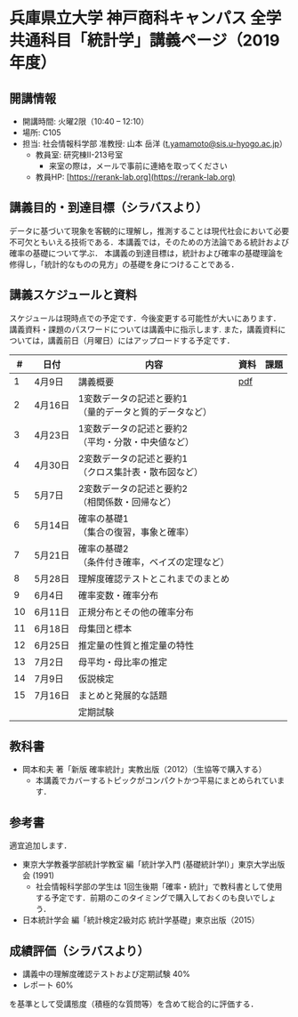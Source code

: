 # 兵庫県立大学 神戸商科キャンパス 全学共通科目「統計学」講義ページ（2019年度）

## 開講情報
- 開講時間: 火曜2限（10:40 – 12:10）
- 場所: C105
- 担当: 社会情報科学部 准教授: 山本 岳洋 (t.yamamoto@sis.u-hyogo.ac.jp）
  - 教員室: 研究棟II-213号室
     - 来室の際は，メールで事前に連絡を取ってください
  - 教員HP: [https://rerank-lab.org](https://rerank-lab.org)

## 講義目的・到達目標（シラバスより）
データに基づいて現象を客観的に理解し，推測することは現代社会において必要不可欠ともいえる技術である．本講義では，そのための方法論である統計および確率の基礎について学ぶ． 本講義の到達目標は，統計および確率の基礎理論を修得し，「統計的なものの見方」の基礎を身につけることである．


## 講義スケジュールと資料
スケジュールは現時点での予定です．今後変更する可能性が大いにあります．
講義資料・課題のパスワードについては講義中に指示します.
また，講義資料については，講義前日（月曜日）にはアップロードする予定です．

|#|日付|内容|資料|課題|
|----|----|----|----|----|
|1|4月9日|講義概要|[pdf](lectures/h31statistics20190409.pdf)||
|2|4月16日|1変数データの記述と要約1<br>（量的データと質的データなど）|||
|3|4月23日|1変数データの記述と要約2<br>（平均・分散・中央値など）|||
|4|4月30日|2変数データの記述と要約1<br>（クロス集計表・散布図など）|||
|5|5月7日|	2変数データの記述と要約2<br>（相関係数・回帰など）|||
|6|5月14日|確率の基礎1<br>（集合の復習，事象と確率）||| 
|7|5月21日|確率の基礎2<br>（条件付き確率，ベイズの定理など）|||
|8|5月28日|理解度確認テストとこれまでのまとめ|||
|9|6月4日|確率変数・確率分布|||
|10|6月11日|正規分布とその他の確率分布|||
|11|6月18日|母集団と標本|||
|12|6月25日|推定量の性質と推定量の特性|||
|13|7月2日|母平均・母比率の推定|||
|14|7月9日 |仮説検定|||
|15|7月16日|まとめと発展的な話題 |||
|||定期試験|||


## 教科書
- 岡本和夫 著「新版 確率統計」実教出版（2012）（生協等で購入する）
  - 本講義でカバーするトピックがコンパクトかつ平易にまとめられています．

## 参考書
適宜追加します．

- 東京大学教養学部統計学教室 編「統計学入門 (基礎統計学Ⅰ）」東京大学出版会 (1991)
  - 社会情報科学部の学生は 1回生後期「確率・統計」で教科書として使用する予定です．前期のこのタイミングで購入しておくのも良いでしょう．
- 日本統計学会 編「統計検定2級対応 統計学基礎」東京出版（2015）

## 成績評価（シラバスより）
- 講義中の理解度確認テストおよび定期試験 40%
- レポート 60%

を基準として受講態度（積極的な質問等）を含めて総合的に評価する．


